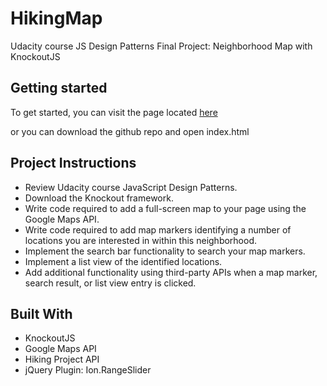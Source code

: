 # HikingMap

Udacity course JS Design Patterns Final Project: Neighborhood Map with KnockoutJS

## Getting started

To get started, you can visit the page located [here](https://themarit.github.io/HikingMap/)

or you can download the github repo and open index.html

## Project Instructions

* Review Udacity course JavaScript Design Patterns.
* Download the Knockout framework.
* Write code required to add a full-screen map to your page using the Google Maps API.
* Write code required to add map markers identifying a number of locations you are interested in within this neighborhood.
* Implement the search bar functionality to search your map markers.
* Implement a list view of the identified locations.
* Add additional functionality using third-party APIs when a map marker, search result, or list view entry is clicked.

## Built With

* KnockoutJS
* Google Maps API
* Hiking Project API
* jQuery Plugin: Ion.RangeSlider
